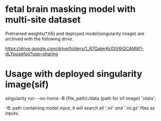# fetal brain masking model with multi-site dataset
Pretrained weights(*.h5) and deployed model(singularity image) are archived with the following drive.

https://drive.google.com/drive/folders/1_R7QaterKcDtV6jQCAMW1-dLYpoaefqo?usp=sharing


# Usage with deployed singularity image(sif)
singularity run --no-home -B {file_path}:/data {path for sif image} '/data';

-B: path containing model input, it will search all '*.nii' and '*.nii.gz' files as inputs.
